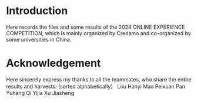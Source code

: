 # Introduction
Here records the files and some results of the 2024 ONLINE EXPERIENCE COMPETITION, which is mainly organized by Credamo and co-organized by some universities in China. 

# Acknowledgement
Here sincerely express my thanks to all the teammates, who share the entire results and harvests:
(sorted alphabetically）
Lou Hanyi
Mao Peixuan
Pan Yuhang
Qi Yijia
Xu Jiasheng
